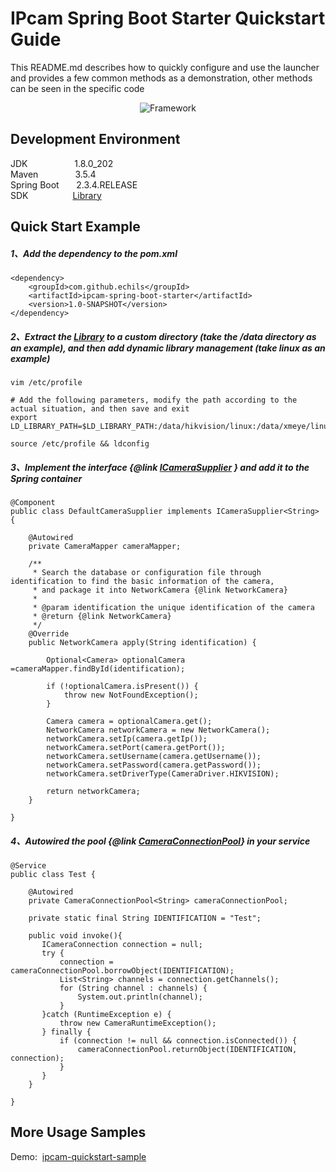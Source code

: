 # IPcam Spring Boot Starter Quickstart Guide

This README.md describes how to quickly configure and use the launcher and provides a few common methods as a demonstration, other methods can be seen in the specific code  

<p align="center">
  <a>
   <img alt="Framework" src="ECHILS.PNG">
  </a>
</p>

## Development Environment  
JDK     &nbsp;&nbsp;&nbsp;&nbsp;&nbsp;&nbsp;&nbsp;&nbsp;&nbsp;&nbsp;&nbsp;&nbsp;&nbsp;&nbsp;&nbsp;&nbsp;&nbsp;&nbsp;1.8.0_202  
Maven   &nbsp;&nbsp;&nbsp;&nbsp;&nbsp;&nbsp;&nbsp;&nbsp;&nbsp;&nbsp;&nbsp;&nbsp;&nbsp;&nbsp;3.5.4  
Spring Boot &nbsp;&nbsp;&nbsp;&nbsp;&nbsp;&nbsp;2.3.4.RELEASE  
SDK &nbsp;&nbsp;&nbsp;&nbsp;&nbsp;&nbsp;&nbsp;&nbsp;&nbsp;&nbsp;&nbsp;&nbsp;&nbsp;&nbsp;&nbsp;&nbsp;&nbsp;[Library](sdk)


## Quick Start Example  

##### 1、Add the dependency to the pom.xml  
````
<dependency>
    <groupId>com.github.echils</groupId>
    <artifactId>ipcam-spring-boot-starter</artifactId>
    <version>1.0-SNAPSHOT</version>
</dependency>
````
##### 2、Extract the [Library](sdk) to a custom directory (take the /data directory as an example), and then add dynamic library management (take linux as an example)
````
vim /etc/profile
````
````
# Add the following parameters, modify the path according to the actual situation, and then save and exit
export LD_LIBRARY_PATH=$LD_LIBRARY_PATH:/data/hikvision/linux:/data/xmeye/linux
````
````
source /etc/profile && ldconfig
````
##### 3、Implement the interface {@link [ICameraSupplier](./src/main/java/com/github/ipcam/ICameraSupplier.java) } and add it to the Spring container
````
@Component
public class DefaultCameraSupplier implements ICameraSupplier<String> {

    @Autowired
    private CameraMapper cameraMapper;
    
    /**
     * Search the database or configuration file through identification to find the basic information of the camera,
     * and package it into NetworkCamera {@link NetworkCamera}
     *
     * @param identification the unique identification of the camera
     * @return {@link NetworkCamera}
     */
    @Override
    public NetworkCamera apply(String identification) {

        Optional<Camera> optionalCamera =cameraMapper.findById(identification);
        
        if (!optionalCamera.isPresent()) {
            throw new NotFoundException();   
        }
        
        Camera camera = optionalCamera.get();
        NetworkCamera networkCamera = new NetworkCamera();
        networkCamera.setIp(camera.getIp());
        networkCamera.setPort(camera.getPort());
        networkCamera.setUsername(camera.getUsername());
        networkCamera.setPassword(camera.getPassword());
        networkCamera.setDriverType(CameraDriver.HIKVISION);

        return networkCamera;
    }

}
````

##### 4、Autowired the pool {@link [CameraConnectionPool](./src/main/java/com/github/ipcam/pool/CameraConnectionPool.java)} in your service  
````
@Service
public class Test {

    @Autowired
    private CameraConnectionPool<String> cameraConnectionPool;

    private static final String IDENTIFICATION = "Test";
    
    public void invoke(){
       ICameraConnection connection = null;
       try {
           connection = cameraConnectionPool.borrowObject(IDENTIFICATION);
           List<String> channels = connection.getChannels();
           for (String channel : channels) {
               System.out.println(channel);
           }
       }catch (RuntimeException e) {
           throw new CameraRuntimeException();
       } finally {
           if (connection != null && connection.isConnected()) {
               cameraConnectionPool.returnObject(IDENTIFICATION, connection);
           }
       } 
    }
    
}
````

## More Usage Samples
Demo:&nbsp;&nbsp;[ipcam-quickstart-sample](ipcam-quickstart-sample) 